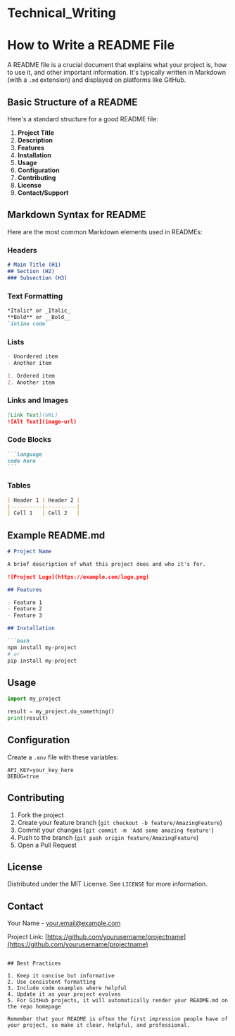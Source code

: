 # Technical_Writing

# How to Write a README File

A README file is a crucial document that explains what your project is, how to use it, and other important information. It's typically written in Markdown (with a `.md` extension) and displayed on platforms like GitHub.

## Basic Structure of a README

Here's a standard structure for a good README file:

1. **Project Title**
2. **Description**
3. **Features**
4. **Installation**
5. **Usage**
6. **Configuration**
7. **Contributing**
8. **License**
9. **Contact/Support**

## Markdown Syntax for README

Here are the most common Markdown elements used in READMEs:

### Headers
```markdown
# Main Title (H1)
## Section (H2)
### Subsection (H3)
```

### Text Formatting
```markdown
*Italic* or _Italic_
**Bold** or __Bold__
`inline code`
```

### Lists
```markdown
- Unordered item
- Another item

1. Ordered item
2. Another item
```

### Links and Images
```markdown
[Link Text](URL)
![Alt Text](image-url)
```

### Code Blocks
````markdown
```language
code here
```
````

### Tables
```markdown
| Header 1 | Header 2 |
|----------|----------|
| Cell 1   | Cell 2   |
```

## Example README.md

```markdown
# Project Name

A brief description of what this project does and who it's for.

![Project Logo](https://example.com/logo.png)

## Features

- Feature 1
- Feature 2
- Feature 3

## Installation

```bash
npm install my-project
# or
pip install my-project
```

## Usage

```python
import my_project

result = my_project.do_something()
print(result)
```

## Configuration

Create a `.env` file with these variables:

```env
API_KEY=your_key_here
DEBUG=true
```

## Contributing

1. Fork the project
2. Create your feature branch (`git checkout -b feature/AmazingFeature`)
3. Commit your changes (`git commit -m 'Add some amazing feature'`)
4. Push to the branch (`git push origin feature/AmazingFeature`)
5. Open a Pull Request

## License

Distributed under the MIT License. See `LICENSE` for more information.

## Contact

Your Name - your.email@example.com

Project Link: [https://github.com/yourusername/projectname](https://github.com/yourusername/projectname)
```

## Best Practices

1. Keep it concise but informative
2. Use consistent formatting
3. Include code examples where helpful
4. Update it as your project evolves
5. For GitHub projects, it will automatically render your README.md on the repo homepage

Remember that your README is often the first impression people have of your project, so make it clear, helpful, and professional.
